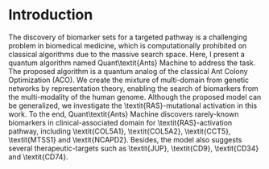 # Introduction
The discovery of biomarker sets for a targeted pathway is a challenging problem in biomedical medicine, which is computationally prohibited on classical algorithms due to the massive search space. Here, I present a quantum algorithm named Quant\textit{Ants} Machine to address the task. The proposed algorithm is a quantum analog of the classical Ant Colony Optimization (ACO). We create the mixture of multi-domain from genetic networks by representation theory, enabling the search of biomarkers from the multi-modality of the human genome. Although the proposed model can be generalized, we investigate the \textit{RAS}-mutational activation in this work. To the end, Quant\textit{Ants} Machine discovers rarely-known biomarkers in clinical-associated domain for \textit{RAS}-activation pathway, including \textit{COL5A1}, \textit{COL5A2}, \textit{CCT5}, \textit{MTSS1} and \textit{NCAPD2}. Besides, the model also suggests several therapeutic-targets such as \textit{JUP}, \textit{CD9}, \textit{CD34} and \textit{CD74}.
